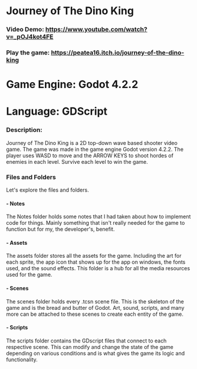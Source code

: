 # Journey of The Dino King
### Video Demo:  https://www.youtube.com/watch?v=_pOJ4kot4FE
### Play the game: https://peatea16.itch.io/journey-of-the-dino-king
# Game Engine: Godot 4.2.2
# Language: GDScript
### Description:
Journey of The Dino King is a 2D top-down wave based shooter video game. The game was made in the game engine Godot version 4.2.2. The player uses WASD to move and the ARROW KEYS to shoot hordes of enemies in each level. Survive each level to win the game.
### Files and Folders
Let's explore the files and folders.
#### - Notes
The Notes folder holds some notes that I had taken about how to implement code for things. Mainly something that isn't really needed for the game to function but for my, the developer's, benefit.
#### - Assets
The assets folder stores all the assets for the game. Including the art for each sprite, the app icon that shows up for the app on windows, the fonts used, and the sound effects. This folder is a hub for all the media resources used for the game.
#### - Scenes
The scenes folder holds every .tcsn scene file. This is the skeleton of the game and is the bread and butter of Godot. Art, sound, scripts, and many more can be attached to these scenes to create each entity of the game.
#### - Scripts
The scripts folder contains the GDscript files that connect to each respective scene. This can modify and change the state of the game depending on various conditions and is what gives the game its logic and functionality.
